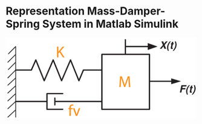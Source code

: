 # Representation Mass-Damper-Spring System in Matlab Simulink
![alt text](https://github.com/gurselturkeri/kalman_filter_mech_sys/blob/main/img/system_rep.jpg)
